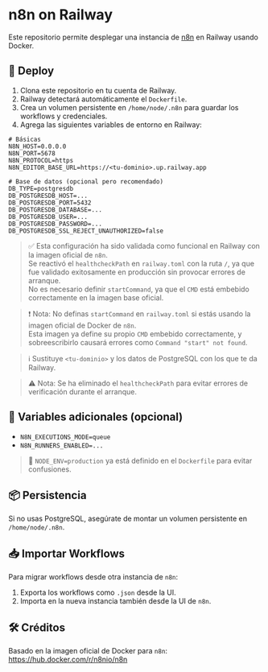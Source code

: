 # n8n on Railway

Este repositorio permite desplegar una instancia de [n8n](https://n8n.io/) en Railway usando Docker.

## 🚀 Deploy

1. Clona este repositorio en tu cuenta de Railway.
2. Railway detectará automáticamente el `Dockerfile`.
3. Crea un volumen persistente en `/home/node/.n8n` para guardar los workflows y credenciales.
4. Agrega las siguientes variables de entorno en Railway:

```env
# Básicas
N8N_HOST=0.0.0.0
N8N_PORT=5678
N8N_PROTOCOL=https
N8N_EDITOR_BASE_URL=https://<tu-dominio>.up.railway.app

# Base de datos (opcional pero recomendado)
DB_TYPE=postgresdb
DB_POSTGRESDB_HOST=...
DB_POSTGRESDB_PORT=5432
DB_POSTGRESDB_DATABASE=...
DB_POSTGRESDB_USER=...
DB_POSTGRESDB_PASSWORD=...
DB_POSTGRESDB_SSL_REJECT_UNAUTHORIZED=false
```

> ✅ Esta configuración ha sido validada como funcional en Railway con la imagen oficial de `n8n`.  
> Se reactivó el `healthcheckPath` en `railway.toml` con la ruta `/`, ya que fue validado exitosamente en producción sin provocar errores de arranque.  
> No es necesario definir `startCommand`, ya que el `CMD` está embebido correctamente en la imagen base oficial.

> ❗ Nota: No definas `startCommand` en `railway.toml` si estás usando la imagen oficial de Docker de `n8n`.  
> Esta imagen ya define su propio `CMD` embebido correctamente, y sobreescribirlo causará errores como `Command "start" not found`.

> ℹ️ Sustituye `<tu-dominio>` y los datos de PostgreSQL con los que te da Railway.

> ⚠️ Nota: Se ha eliminado el `healthcheckPath` para evitar errores de verificación durante el arranque.

## 🧪 Variables adicionales (opcional)

- `N8N_EXECUTIONS_MODE=queue`
- `N8N_RUNNERS_ENABLED=...`

> 🔧 `NODE_ENV=production` ya está definido en el `Dockerfile` para evitar confusiones.

## 📦 Persistencia

Si no usas PostgreSQL, asegúrate de montar un volumen persistente en `/home/node/.n8n`.

## 📥 Importar Workflows

Para migrar workflows desde otra instancia de `n8n`:
1. Exporta los workflows como `.json` desde la UI.
2. Importa en la nueva instancia también desde la UI de `n8n`.

## 🛠 Créditos

Basado en la imagen oficial de Docker para `n8n`:  
https://hub.docker.com/r/n8nio/n8n